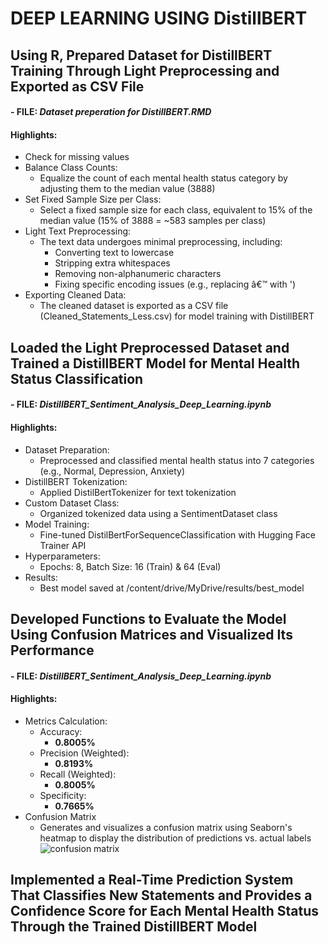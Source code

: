 # DEEP LEARNING USING DistillBERT

## Using R, Prepared Dataset for DistillBERT Training Through Light Preprocessing and Exported as CSV File
#### - FILE: *Dataset preperation for DistillBERT.RMD*
#### Highlights:
- Check for missing values
- Balance Class Counts:
  - Equalize the count of each mental health status category by adjusting them to the median value (3888)
- Set Fixed Sample Size per Class:
  - Select a fixed sample size for each class, equivalent to 15% of the median value (15% of 3888 = ~583 samples per class)
- Light Text Preprocessing:
  - The text data undergoes minimal preprocessing, including:
    - Converting text to lowercase
    - Stripping extra whitespaces
    - Removing non-alphanumeric characters
    - Fixing specific encoding issues (e.g., replacing â€™ with ')
- Exporting Cleaned Data:
  - The cleaned dataset is exported as a CSV file (Cleaned_Statements_Less.csv) for model training with DistillBERT

## Loaded the Light Preprocessed Dataset and Trained a DistillBERT Model for Mental Health Status Classification
#### - FILE: *DistillBERT_Sentiment_Analysis_Deep_Learning.ipynb*
#### Highlights:
- Dataset Preparation:
  - Preprocessed and classified mental health status into 7 categories (e.g., Normal, Depression, Anxiety)
- DistillBERT Tokenization:
   - Applied DistilBertTokenizer for text tokenization
- Custom Dataset Class:
  - Organized tokenized data using a SentimentDataset class
- Model Training:
  - Fine-tuned DistilBertForSequenceClassification with Hugging Face Trainer API
- Hyperparameters:
  - Epochs: 8, Batch Size: 16 (Train) & 64 (Eval)
- Results:
  - Best model saved at /content/drive/MyDrive/results/best_model

## Developed Functions to Evaluate the Model Using Confusion Matrices and Visualized Its Performance
#### - FILE: *DistillBERT_Sentiment_Analysis_Deep_Learning.ipynb*
#### Highlights:
- Metrics Calculation:
  - Accuracy: 
    - **0.8005%**
  - Precision (Weighted): 
    - **0.8193%**
  - Recall (Weighted):
    - **0.8005%**
  - Specificity: 
    - **0.7665%**
- Confusion Matrix
  - Generates and visualizes a confusion matrix using Seaborn's heatmap to display the distribution of predictions vs. actual labels
![confusion matrix](https://github.com/user-attachments/assets/c3c9c4bf-dda5-4dbc-a05c-57e1d23a3a5e)


## Implemented a Real-Time Prediction System That Classifies New Statements and Provides a Confidence Score for Each Mental Health Status Through the Trained DistillBERT Model






